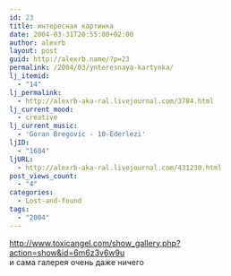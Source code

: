 ```yaml
---
id: 23
title: интересная картинка
date: 2004-03-31T20:55:00+02:00
author: alexrb
layout: post
guid: http://alexrb.name/?p=23
permalink: /2004/03/ynteresnaya-kartynka/
lj_itemid:
  - "14"
lj_permalink:
  - http://alexrb-aka-ral.livejournal.com/3784.html
lj_current_mood:
  - creative
lj_current_music:
  - 'Goran Bregovic - 10-Ederlezi'
ljID:
  - "1684"
ljURL:
  - http://alexrb-aka-ral.livejournal.com/431230.html
post_views_count:
  - "4"
categories:
  - Lost-and-found
tags:
  - "2004"
---
```

http://www.toxicangel.com/show_gallery.php?action=show&id=6m6z3v6w9u  
и сама галерея очень даже ничего